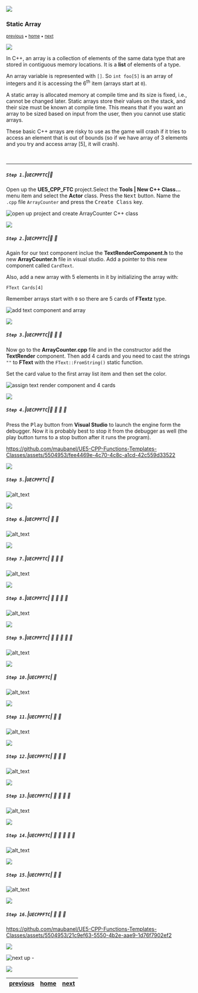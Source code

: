 ![](../images/line3.png)

### Static Array

<sub>[previous](../const/README.md#user-content-const-keyword) • [home](../README.md#user-content-ue5-cpp-functions--templates--classes) • [next](../containers/README.md#user-content-containers)</sub>

![](../images/line3.png)

In C++, an array is a collection of elements of the same data type that are stored in contiguous memory locations. It is a **list** of elements of a type.

An array variable is represented with `[]`.  So `int foo[5]` is an array of integers and it is accessing the 6<sup>th</sup> item (arrays start at `0`).

A static array is allocated memory at compile time and its size is fixed, i.e., cannot be changed later. Static arrays store their values on the stack, and their size must be known at compile time. This means that if you want an array to be sized based on input from the user, then you cannot use static arrays. 

These basic C++ arrays are risky to use as the game will crash if it tries to access an element that is out of bounds (so if we have array of 3 elements and you try and access array [5], it will crash).

<br>

---

##### `Step 1.`\|`UECPPFTC`|:small_blue_diamond:

Open up the **UE5_CPP_FTC** project.Select the **Tools | New C++ Class...** menu item and select the **Actor** class. Press the <kbd>Next</kbd> button. Name the `.cpp` file `ArrayCounter` and press the <kbd>Create Class</kbd> key.

![open up project and create ArrayCounter C++ class](images/startClass.png)

![](../images/line2.png)

##### `Step 2.`\|`UECPPFTC`|:small_blue_diamond: :small_blue_diamond: 

Again for our text component inclue the **TextRenderComponent.h** to the new **ArrayCounter.h** file in visual studio. Add a pointer to this new component called `CardText`.

Also, add a new array with 5 elements in it by initializing the array with:

`FText Cards[4]`

Remember arrays start with `0` so there are 5 cards of **FTextz** type.

![add text component and array](images/headerDeclarations.png)

![](../images/line2.png)

##### `Step 3.`\|`UECPPFTC`|:small_blue_diamond: :small_blue_diamond: :small_blue_diamond:

Now go to the **ArrayCounter.cpp** file and in the constructor add the **TextRender** component.  Then add 4 cards and you need to cast the strings `""` to **FText** with the `FText::FromString()` static function.

Set the card value to the first array list item and then set the color.

![assign text render component and 4 cards](images/definitionInContructor.png)

![](../images/line2.png)

##### `Step 4.`\|`UECPPFTC`|:small_blue_diamond: :small_blue_diamond: :small_blue_diamond: :small_blue_diamond:

Press the <kbd>Play</kbd> button from **Visual Studio** to launch the engine form the debugger.  Now it is probably best to stop it from the debugger as well (the play button turns to a stop button after it runs the program).

https://github.com/maubanel/UE5-CPP-Functions-Templates-Classes/assets/5504953/fee4469e-4c70-4c8c-a1cd-42c559d33522

![](../images/line2.png)

##### `Step 5.`\|`UECPPFTC`| :small_orange_diamond:

![alt_text](images/addArrayCounter.png)

![](../images/line2.png)

##### `Step 6.`\|`UECPPFTC`| :small_orange_diamond: :small_blue_diamond:

![alt_text](images/addUProperty.png)

![](../images/line2.png)

##### `Step 7.`\|`UECPPFTC`| :small_orange_diamond: :small_blue_diamond: :small_blue_diamond:

![alt_text](images/bpNoStaticArray.png)

![](../images/line2.png)

##### `Step 8.`\|`UECPPFTC`| :small_orange_diamond: :small_blue_diamond: :small_blue_diamond: :small_blue_diamond:

![alt_text](images/bpEditAnywhere.png)

![](../images/line2.png)

##### `Step 9.`\|`UECPPFTC`| :small_orange_diamond: :small_blue_diamond: :small_blue_diamond: :small_blue_diamond: :small_blue_diamond:

![alt_text](images/compileSucceeds.png)

![](../images/line2.png)

##### `Step 10.`\|`UECPPFTC`| :large_blue_diamond:

![alt_text](images/cardsInEditor.png)

![](../images/line2.png)

##### `Step 11.`\|`UECPPFTC`| :large_blue_diamond: :small_blue_diamond: 

![alt_text](images/cardIndexReadWrite.png)

![](../images/line2.png)

##### `Step 12.`\|`UECPPFTC`| :large_blue_diamond: :small_blue_diamond: :small_blue_diamond: 

![alt_text](images/cardIndexArr.png)

![](../images/line2.png)

##### `Step 13.`\|`UECPPFTC`| :large_blue_diamond: :small_blue_diamond: :small_blue_diamond:  :small_blue_diamond: 

![alt_text](images/cardIndex2.png)

![](../images/line2.png)

##### `Step 14.`\|`UECPPFTC`| :large_blue_diamond: :small_blue_diamond: :small_blue_diamond: :small_blue_diamond:  :small_blue_diamond: 

![alt_text](images/outOfArrayCrash.png)

![](../images/line2.png)

##### `Step 15.`\|`UECPPFTC`| :large_blue_diamond: :small_orange_diamond: 

![alt_text](images/clampValAndSlider.png)

![](../images/line2.png)

##### `Step 16.`\|`UECPPFTC`| :large_blue_diamond: :small_orange_diamond:   :small_blue_diamond: 

https://github.com/maubanel/UE5-CPP-Functions-Templates-Classes/assets/5504953/21c9ef63-5550-4b2e-aae9-1d76f7902ef2

![](../images/line.png)

<!-- <img src="https://via.placeholder.com/1000x100/45D7CA/000000/?text=Next Up - Containers"> -->

![next up - ](images/banner.png)

![](../images/line.png)

| [previous](../const/README.md#user-content-const-keyword)| [home](../README.md#user-content-ue5-cpp-functions--templates--classes) | [next](../containers/README.md#user-content-containers)|
|---|---|---|
